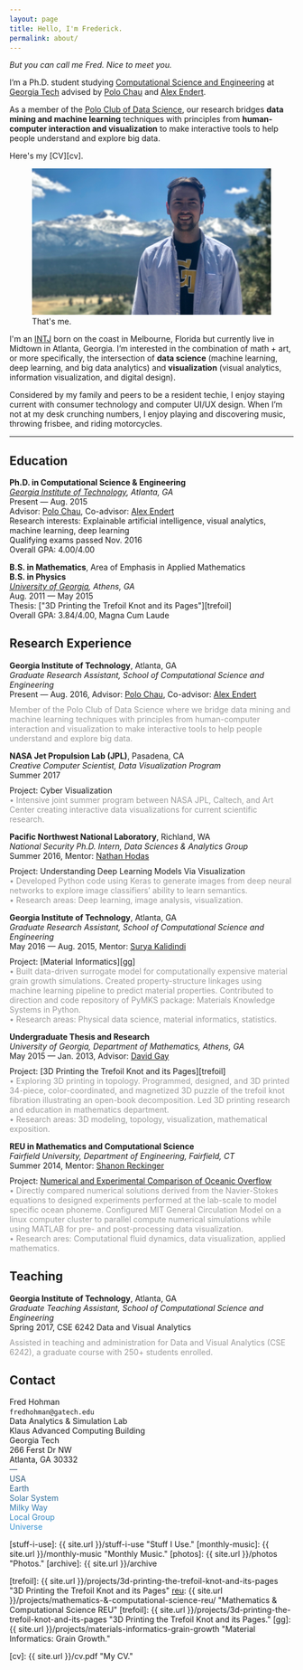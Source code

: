 ```yaml
---
layout: page
title: Hello, I'm Frederick.
permalink: about/
---
```


*But you can call me Fred. Nice to meet you.*

I’m a Ph.D. student studying [Computational Science and Engineering][cse] at [Georgia Tech][gt] advised by [Polo Chau][polo] and [Alex Endert][alex]. 

As a member of the [Polo Club of Data Science][poloclub], our research bridges **data mining and machine learning** techniques with principles from **human-computer interaction and visualization** to make interactive tools to help people understand and explore big data.

Here's my [CV][cv].

<figure>
  <img class="full" src="/images/me4.JPG" alt="That's me.">
  <figcaption>That's me.</figcaption>
</figure>

I'm an [INTJ][intj] born on the coast in Melbourne, Florida but currently live in Midtown in Atlanta, Georgia. I’m interested in the combination of math + art, or more specifically, the intersection of **data science** (machine learning, deep learning, and big data analytics) and **visualization** (visual analytics, information visualization, and digital design).

Considered by my family and peers to be a resident techie, I enjoy staying current with consumer technology and computer UI/UX design. When I’m not at my desk crunching numbers, I enjoy playing and discovering music, throwing frisbee, and riding motorcycles.

***

<!-- I previously received my B.S. degrees in [Applied Mathematics][ugamath] and [Physics][ugaphysics] from the [University of Georgia][uga]. 

I like to write about the [Stuff I Use][stuff-i-use], take [Photos][photos], and make [Monthly Music][monthly-music] playlists.

## The Longer Version
At Georgia Tech, I'm a member of the [Polo Club of Data Science][poloclub], where our research bridges **data mining and machine learning** techniques with principles from **human-computer interaction and visualization** to make interactive tools to help people understand and explore big data.

At UGA I explored 3D printing in topology by observing the physical geometry of shapes that are particularly hard to visualize. With the assistance of [Dr. David Gay][dg] I wrote about my research and [my 3D models][thingiverse] sparked interest in the mathematical, 3D printing community. My undergraduate thesis was titled [“3D Printing the Trefoil Knot and its Pages”][trefoil] and it included 3D printed models as well as a gallery of photographs.

I participated in Fairfield University's [Mathematics & Computational Science REU][reu] during the summer of 2014 researching Experimental and Numerical Studies of Oceanic Overflow under [Dr. Shanon Reckinger][sr]. My group presented at various universities, the [American Physical Society’s Division of Fluid Dynamics Conference][apsdfd]in 2014, and won Outstanding Poster at the [Joint Mathematics Meeting][jmm] in 2015.  -->

## Education

**Ph.D. in Computational Science & Engineering**  
*[Georgia Institute of Technology][gt], Atlanta, GA*  
Present — Aug. 2015  
Advisor: [Polo Chau][polo], Co-advisor: [Alex Endert][alex]  
Research interests: Explainable artificial intelligence, visual analytics, machine learning, deep learning  
Qualifying exams passed Nov. 2016  
Overall GPA: 4.00/4.00

**B.S. in Mathematics**, Area of Emphasis in Applied Mathematics  
**B.S. in Physics**  
*[University of Georgia][uga], Athens, GA*  
Aug. 2011 — May 2015  
Thesis: ["3D Printing the Trefoil Knot and its Pages"][trefoil]  
Overall GPA: 3.84/4.00, Magna Cum Laude

<!-- <br/> -->

## Research Experience

**Georgia Institute of Technology**, Atlanta, GA  
*Graduate Research Assistant, School of Computational Science and Engineering*  
Present — Aug. 2016, Advisor: [Polo Chau][polo], Co-advisor: [Alex Endert][alex]  
<span style="margin-top:10px; display:block"></span>
<span style="color:#9a9a9a">
Member of the Polo Club of Data Science where we bridge data mining and machine learning techniques with principles from human-computer interaction and visualization to make interactive tools to help people understand and explore big data.
</span>

**NASA Jet Propulsion Lab (JPL)**, Pasadena, CA  
*Creative Computer Scientist, Data Visualization Program*  
Summer 2017  
<span style="margin-top:10px; display:block"></span>
Project: Cyber Visualization  
<span style="color:#9a9a9a">
• Intensive joint summer program between NASA JPL, Caltech, and Art Center creating interactive data visualizations for current scientific research.  
</span>

**Pacific Northwest National Laboratory**, Richland, WA  
*National Security Ph.D. Intern, Data Sciences & Analytics Group*  
Summer 2016, Mentor: [Nathan Hodas][nathan]  
<span style="margin-top:10px; display:block"></span>
Project: Understanding Deep Learning Models Via Visualization  
<span style="color:#9a9a9a">
• Developed Python code using Keras to generate images from deep neural networks to explore image classifiers’ ability to learn semantics.  
• Research areas: Deep learning, image analysis, visualization.
</span>

**Georgia Institute of Technology**, Atlanta, GA  
*Graduate Research Assistant, School of Computational Science and Engineering*  
May 2016 — Aug. 2015, Mentor: [Surya Kalidindi][sk]  
<span style="margin-top:10px; display:block"></span>
Project: [Material Informatics][gg]  
<span style="color:#9a9a9a">
• Built data-driven surrogate model for computationally expensive material grain growth simulations. Created property-structure linkages using machine learning pipeline to predict material properties. Contributed to direction and code repository of PyMKS package: Materials Knowledge Systems in Python.  
• Research areas: Physical data science, material informatics, statistics.
</span>

**Undergraduate Thesis and Research**  
*University of Georgia, Department of Mathematics, Athens, GA*  
May 2015 — Jan. 2013, Advisor: [David Gay][dg]  
<span style="margin-top:10px; display:block"></span>
Project: [3D Printing the Trefoil Knot and its Pages][trefoil]  
<span style="color:#9a9a9a">
• Exploring 3D printing in topology. Programmed, designed, and 3D printed 34-piece, color-coordinated, and magnetized 3D puzzle of the trefoil knot fibration illustrating an open-book decomposition. Led 3D printing research and education in mathematics department.  
• Research areas: 3D modeling, topology, visualization, mathematical exposition.
</span>

**REU in Mathematics and Computational Science**  
*Fairfield University, Department of Engineering, Fairfield, CT*  
Summer 2014, Mentor: [Shanon Reckinger][sr]  
<span style="margin-top:10px; display:block"></span>
Project: [Numerical and Experimental Comparison of Oceanic Overflow][reu]  
<span style="color:#9a9a9a">
• Directly compared numerical solutions derived from the Navier-Stokes equations to designed experiments performed at the lab-scale to model specific ocean phoneme. Configured MIT General Circulation Model on a linux computer cluster to parallel compute numerical simulations while using MATLAB for pre- and post-processing data visualization.  
• Research ares: Computational fluid dynamics, data visualization, applied mathematics.
</span>

## Teaching

**Georgia Institute of Technology**, Atlanta, GA  
*Graduate Teaching Assistant, School of Computational Science and Engineering*  
Spring 2017, CSE 6242 Data and Visual Analytics 
<span style="margin-top:10px; display:block"></span>
<span style="color:#9a9a9a">
Assisted in teaching and administration for Data and Visual Analytics (CSE 6242), a graduate course with 250+ students enrolled.
</span>

<!-- <br/>

## Coursework

**Computational Science and Engineering**  
Intro to Computational Science and Engineering ([CSE 6001][cse6010])  
Computational Problem Solving ([CSE 6010][cse6010])  
Numerical Linear Algebra ([CSE/MATH 6643][cse6643])  
Modeling and Simulation ([CSE 6730][cse6730])  
Computational Data Analysis ([CSE/ISYE 6740][cse6740])  
Materials Informatics ([CSE 8803/ME 8883][cse8803])  

**Computer Science**  
Human Computer Interaction ([CS 6750][cs6750])
Information Visualization ([CS 7450][cs7450])  
Data Visualization Seminar ([CS 8001 VIS][cs8001-vis])  
Special Problems in Personal Visual Analytics ([CS 8903][cs8903])  

**Math**  
Calculus II for Science and Engineering ([MATH 2260][math2260])  
Multivariable Calculus ([MATH 2500][math2260])  
Elementary Differential Equations ([MATH 2700][math2700])  
Linear Algebra ([MATH 3000][math3000])  
Sequences and Series ([MATH 3100H][math3100])  
Introduction to Higher Mathematics ([MATH 3200][math3200])  
Numerical Analysis I ([MATH 4500][math4500])  
Numerical Analysis II ([MATH 4510][math4510])  
Introduction to Partial Differential Equations ([MATH 4720][math4720])  
Mathematics and Music ([MATH 4760][math4760])  
Undergraduate Research I ([MATH 4960H][trefoil])  
Undergraduate Research II ([MATH 4970H][trefoil])  
Honors Thesis ([MATH 4990H][trefoil])  

**Physics**  
Advanced Introductory Physics I ([PHYS 1311/L][phys1311])  
Advanced Introductory Physics II ([PHYS 1312/L][phys1312])  
Introduction to Scientific Programming ([PHYS 2001][phys2001])  
Electronics ([PHYS 3320/L][phys3320])  
Modern Physics ([PHYS 3700][phys3700])  
Mathematical Methods in Physics ([PHYS 3900][phys3900])  
Classical Mechanics I ([PHYS 4101][phys4101])  
Classical Mechanics II ([PHYS 4102][phys4201])  
Electricity and Magnetism I ([PHYS 4201][phys4201])  
Thermodynamics and Kinetic Theory ([PHYS 4300][phys4300])  
Quantum Mechanics I ([PHYS 4701][phys4701])  
Introduction to Nanotechnology ([PHYS 4800][phys4800])  

**Statistics**  
Mathematical Statistics I ([STAT 4510][stat4510])  
Mathematical Statistics II ([STAT 4520][stat4520])  

<br/> -->

## Contact

Fred Hohman  
`fredhohman@gatech.edu`  
Data Analytics & Simulation Lab  
Klaus Advanced Computing Building  
Georgia Tech  
266 Ferst Dr NW  
Atlanta, GA 30332  
<span style="background: linear-gradient(0deg, #3498db, #34495e); -webkit-background-clip: text; -webkit-text-fill-color: transparent; display: block">
—  
USA  
Earth  
Solar System  
Milky Way  
Local Group  
Universe  
</span>

[stuff-i-use]: {{ site.url }}/stuff-i-use "Stuff I Use."
[monthly-music]: {{ site.url }}/monthly-music "Monthly Music."
[photos]: {{ site.url }}/photos "Photos."
[archive]: {{ site.url }}/archive

[poloclub]: http://poloclub.gatech.edu "Polo Club of Data Science."
[gt]: http://gatech.edu "Georgia Tech."
[cse]: http://cse.gatech.edu "GT Computational Science and Engineering."
[coc]: http://www.cc.gatech.edu "GT College of Computing."
[intj]: http://en.wikipedia.org/wiki/INTJ "INTJ."
[ugamath]: "http://math.uga.edu" "UGA Mathematics."
[ugaphysics]: http://www.physast.uga.edu "UGA Physics."
[uga]: http://www.uga.edu "University of Georgia."
[mined]: http://mined.gatech.edu "GT MINED Research Group."
[thingiverse]: http://www.thingiverse.com/fredhohman/about "My Thingiverse Profile."
[dg]: http://euclidlab.org/david-gay/ "Dr. David Gay."
[reu]: http://faculty.fairfield.edu/srafalski/reu/ "Fairfield University REU."
[sr]: http://www.shanonreckinger.com "Dr. Shanon Reckinger."
[apsdfd]: http://www.aps.org/units/dfd/ "American Physical Society Division of Fluid Dynamics."
[jmm]: http://jointmathematicsmeetings.org/jmm "Joint Mathematics Meetings."
[randb]: http://www.redandblack.com/uganews/science_health/uga-talks-tech-google-glass-seen-as-first-step-into/article_138dd768-f7ca-11e2-bed1-001a4bcf6878.html "Red and Black Article."
[uga-math-feature]: http://www.math.uga.edu/news-and-events/math-department-newsletter-spring-2015##studentprofile "UGA Math Department Feature."
[trefoil]: {{ site.url }}/projects/3d-printing-the-trefoil-knot-and-its-pages "3D Printing the Trefoil Knot and its Pages"
[reu]: {{ site.url }}/projects/mathematics-&-computational-science-reu/ "Mathematics & Computational Science REU"
[trefoil]: {{ site.url }}/projects/3d-printing-the-trefoil-knot-and-its-pages "3D Printing the Trefoil Knot and its Pages."
[gg]: {{ site.url }}/projects/materials-informatics-grain-growth "Material Informatics: Grain Growth."

[cse6001]: https://en.wikipedia.org/wiki/Computational_science "Computational Science and Engineering."
[cse6010]: https://en.wikipedia.org/wiki/Computational_science "Computational Science and Engineering."
[cse6643]: https://en.wikipedia.org/wiki/Numerical_linear_algebra "Numerial Linear Algebra."
[cse6730]: https://en.wikipedia.org/wiki/Modeling_and_simulation "Modeling and Simulation."
[cse6740]: https://en.wikipedia.org/wiki/Machine_Learning "Computational Data Analysis."
[cse8803]: https://en.wikipedia.org/wiki/Materials_informatics "Materials Informatics."
[cs6750]: https://en.wikipedia.org/wiki/Human%E2%80%93computer_interaction "Human Computer Interaction."
[cs7450]: https://en.wikipedia.org/wiki/Visualization_(computer_graphics) "Information Visualization."
[cs8001-vis]: https://en.wikipedia.org/wiki/Visualization_(computer_graphics) "Data Visualization."
[cs8903]: https://en.wikipedia.org/wiki/Visual_analytics "Visual Analytics."

[math2260]: http://en.wikipedia.org/wiki/Calculus "Calculus II for Science and Engineering."
[math2500]: http://en.wikipedia.org/wiki/Multivariable_calculus "Multivariable Calculus."
[math2700]: http://en.wikipedia.org/wiki/Differential_equation "Elementary Differential Equations."
[math3000]: http://en.wikipedia.org/wiki/Linear_algebra "Linear Algebra."
[math3100]: http://en.wikipedia.org/wiki/Category:Sequences_and_series "Sequences and Series."
[math3200]: http://en.wikipedia.org/wiki/Mathematical_proof "Introduction to Higher Mathematics."
[math4500]: http://en.wikipedia.org/wiki/Numerical_analysis "Numerical Analysis I."
[math4510]: http://en.wikipedia.org/wiki/Numerical_analysis "Numerical Analysis II."
[math4720]: http://en.wikipedia.org/wiki/Partial_differential_equation "Introduction to Partial Differential Equations."
[math4760]: http://en.wikipedia.org/wiki/Music_and_mathematics "Mathematics and Music."

[phys1311]: http://en.wikipedia.org/wiki/Mechanics "Advanced Introductory Physics I."
[phys1312]: http://en.wikipedia.org/wiki/Electromagnetism "Advanced Introductory Physics II."
[phys2001]: http://en.wikipedia.org/wiki/Computational_science "Introduction to Scientific Programming."
[phys3320]: http://en.wikipedia.org/wiki/Electronics "Electronics."
[phys3700]: http://en.wikipedia.org/wiki/Modern_physics "Modern Physics."
[phys3900]: http://en.wikipedia.org/wiki/Mathematical_Methods_in_the_Physical_Sciences "Mathematical Methods in Physics."
[phys4101]: http://en.wikipedia.org/wiki/Mechanics "Classical Mechanics I."
[phys4102]: http://en.wikipedia.org/wiki/Mechanics "Classical Mechanics II."
[phys4201]: http://en.wikipedia.org/wiki/Electromagnetism "Electricity and Magnetism I."
[phys4300]: http://en.wikipedia.org/wiki/Thermodynamics "Thermodynamics and Kinetic Theory."
[phys4701]: http://en.wikipedia.org/wiki/Quantum_mechanics "Quantum Mechanics I."
[phys4800]: http://en.wikipedia.org/wiki/Nanotechnology "Introduction to Nanotechnology."

[stat4510]: http://en.wikipedia.org/wiki/Mathematical_statistics "Mathematical Statistics I."
[stat4520]: http://en.wikipedia.org/wiki/Mathematical_statistics "Mathematical Statistics II."

[polo]: http://www.cc.gatech.edu/~dchau/ "Polo Chau."
[alex]: http://va.gatech.edu/endert/ "Alex Endert."
[nathan]: https://www.linkedin.com/in/nathan-hodas-ba37956 "Nathan Hodas."
[sk]: http://www.me.gatech.edu/faculty/kalidindi "Surya Kalidindi."

[cv]: {{ site.url }}/cv.pdf "My CV."
